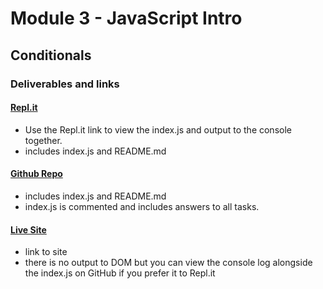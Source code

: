 # Module 3 - JavaScript Intro 
## Conditionals

### Deliverables and links

#### [Repl.it](https://replit.com/@ArnaVala/JS-Conditionals#index.js)
- Use the Repl.it link to view the index.js and output to the console together.
- includes index.js and README.md

#### [Github Repo](https://github.com/ArnaVala/JS-Conditionals)
- includes index.js and README.md
- index.js is commented and includes answers to all tasks.

#### [Live Site](https://av-js-conditionals.netlify.app/)
- link to site
- there is no output to DOM but you can view the console log
alongside the index.js on GitHub if you prefer it to Repl.it

